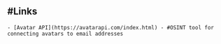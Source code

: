 ## #Links
	- [Avatar API](https://avatarapi.com/index.html) - #OSINT tool for connecting avatars to email addresses